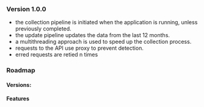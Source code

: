 ### Version 1.0.0
- the collection pipeline is initiated when the application is running, unless previously completed.
- the update pipeline updates the data from the last 12 months.
- a multithreading approach is used to speed up the collection process.
- requests to the API use proxy to prevent detection.
- erred requests are retied n times

### Roadmap
#### Versions:

#### Features
